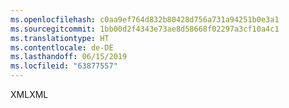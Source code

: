 ```yaml
---
ms.openlocfilehash: c0aa9ef764d832b80428d756a731a94251b0e3a1
ms.sourcegitcommit: 1bb00d2f4343e73ae8d58668f02297a3cf10a4c1
ms.translationtype: HT
ms.contentlocale: de-DE
ms.lasthandoff: 06/15/2019
ms.locfileid: "63877557"
---
```

<span data-ttu-id="051f4-101">XML</span><span class="sxs-lookup"><span data-stu-id="051f4-101">XML</span></span>